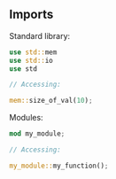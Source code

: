 ## Imports

Standard library:

```rust
use std::mem
use std::io
use std

// Accessing:

mem::size_of_val(10);
```

Modules:

```rust
mod my_module;

// Accessing:

my_module::my_function();
```
